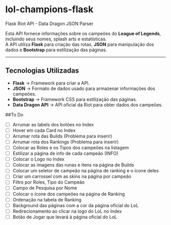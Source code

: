 # lol-champions-flask
Flask Riot API - Data Dragon JSON Parser

Esta API fornece informações sobre os campeões do **League of Legends**, incluindo seus nomes, splash arts e estatísticas.  
A API utiliza **Flask** para criação das rotas, **JSON** para manipulação dos dados e **Bootstrap** para estilização das páginas.

---

## Tecnologias Utilizadas

- **Flask** → Framework para criar a API.  
- **JSON** → Formato de dados usado para armazenar informações dos campeões.  
- **Bootstrap** → Framework CSS para estilização das páginas.  
- **Data Dragon API** → API oficial da Riot para obter dados dos campeões.  

##To Do

- [ ] Arrumar as labels dos botões no Index 
- [ ] Hover em cada Card no Index
- [ ] Arrumar rota das Builds (Problema para inserir)
- [ ] Arrumar rota dos Rankings (Problema para inserir)
- [ ] Colocar as Roles e os Tipos dos campeões na listagem
- [ ] Estilizar a página de info de cada campeão (INFO)
- [ ] Colocar o Logo no Index
- [ ] Colocar as imagens das runas e itens na página de Builds
- [ ] Colocar um seletor de campeão na página de ranking e o ícone deles
- [ ] Criar um carrossel com as skins na página por campeão
- [ ] Filtro por Roles, Tipo do Campeão
- [ ] Campo de Pesquisa por Nome
- [ ] Colocar o ícone dos campeões na página de Ranking
- [ ] Ordenação na tabela de Ranking
- [ ] Background das páginas com a cor da página oficial do LoL
- [ ] Redirecionamento ao clicar na logo do LoL no Index
- [ ] Botão de Jogar que levará à página oficial do LoL